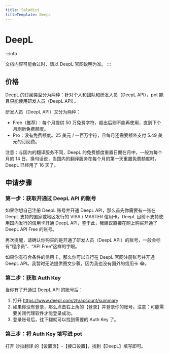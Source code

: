 ```yaml
---
title: Saladict
titleTemplate: DeepL
---
```


# DeepL

:::info

文档内容可能会过时，请以 DeepL 官网说明为准。
:::

## 价格

DeepL 的订阅类型分为两种：针对个人和团队和研发人员（DeepL API），pot 能且只能使用研发人员（DeepL API）。

研发人员（DeepL API）又分为两种：

- Free（推荐）：每个月提供 50 万免费字符，超出后则不能再使用，直到下个月刷新免费额度。
- Pro：没有免费额度。25 美元 / 一百万字符，且每月还需要额外支付 5.49 美元的订阅费。

注意：与国内的翻译服务不同，DeepL 的免费额度重置日期在月中，一般为每个月的 14 日。换句话说，当国内的翻译服务在每个月的第一天重置免费额度时，DeepL 已经用了 16 天了。

## 申请步骤

### 第一步：获取开通过 DeepL API 的账号

如果你想自己注册 DeepL 账号并开通 DeepL API，那么首先你需要有一张在 DeepL 支持的国家或地区发行的 VISA / MASTER 信用卡。DeepL 目前不支持使用国内发行的信用卡开通 DeepL API，鉴于此，我建议直接在网上购买开通了 DeepL API Free 的账号。

再次提醒，请确认你购买的是开通了研发人员（DeepL API）的账号，一般会标有“程序员”、“API Free”这样的字眼。

如果你有符合条件的信用卡，那么你可以自行在 DeepL 官网注册账号并开通 DeepL API。我暂时无法提供图文步骤，因为我也没有国外的信用卡 😂。

### 第二步：获取 Auth Key

当你有了开通过 DeepL API 的账号后：

1. 打开 https://www.deepl.com/zh/account/summary
2. 如果你没有登录，那么点击右上角的【登录】并登录你的账号。注意：可能需要关闭代理软件才能登录成功。
3. 登录账号后，往下翻就可以找到需要的 Auth Key 了。

### 第三步：将 Auth Key 填写进 pot

打开 沙拉翻译 的【设置页】-【接口设置】，找到【DeepL】填写即可。

